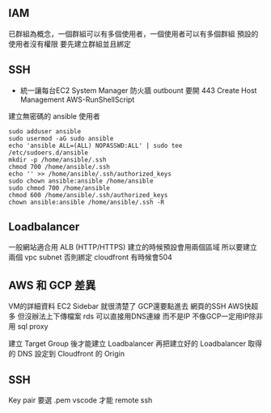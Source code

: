 ## IAM
已群組為概念，一個群組可以有多個使用者，一個使用者可以有多個群組
預設的使用者沒有權限 要先建立群組並且綁定

## SSH
* 統一讓每台EC2
System Manager 
防火牆 outbount 要開 443
Create Host Management
AWS-RunShellScript

建立無密碼的 ansible 使用者
```
sudo adduser ansible
sudo usermod -aG sudo ansible
echo 'ansible ALL=(ALL) NOPASSWD:ALL' | sudo tee /etc/sudoers.d/ansible
mkdir -p /home/ansible/.ssh
chmod 700 /home/ansible/.ssh
echo '' >> /home/ansible/.ssh/authorized_keys
sudo chown ansible:ansible /home/ansible
sudo chmod 700 /home/ansible
chmod 600 /home/ansible/.ssh/authorized_keys
chown ansible:ansible /home/ansible/.ssh -R
```

## Loadbalancer
一般網站適合用 ALB (HTTP/HTTPS)
建立的時候預設會用兩個區域 所以要建立兩個 vpc subnet 否則綁定 cloudfront 有時候會504

## AWS 和 GCP 差異
VM的詳細資料 EC2 Sidebar 就很清楚了 GCP還要點進去
網頁的SSH AWS快超多 但沒辦法上下傳檔案
rds 可以直接用DNS連線 而不是IP 不像GCP一定用IP除非用 sql proxy

建立 Target Group 後才能建立 Loadbalancer
再把建立好的 Loadbalancer 取得的 DNS 設定到 Cloudfront 的 Origin

## SSH
Key pair 要選 .pem vscode 才能 remote ssh 